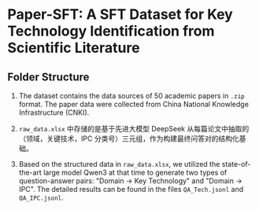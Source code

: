 
# Paper-SFT: A SFT Dataset for Key Technology Identification from Scientific Literature

## Folder Structure
 <!-- 1.本数据集的50篇论文数据源以.zip形式存放。论文数据来源于中国知网。 -->
1. The dataset contains the data sources of 50 academic papers in `.zip` format. The paper data were collected from China National Knowledge Infrastructure (CNKI).
 <!-- 2.raw_data.xlsx存放的是基于先进大模型Deepseek从每篇论文中抽取的（领域，关键技术，IPC分类号）三元组，作为最终问答对的结构化描述。 -->
2. `raw_data.xlsx` 中存储的是基于先进大模型 DeepSeek 从每篇论文中抽取的（领域，关键技术，IPC 分类号）三元组，作为构建最终问答对的结构化基础。
 <!-- 3.基于raw_data.xlsx的结构化数据，我们借用当时最为SOTA的大模型Qwen3构造领域->关键技术以及领域->IPC问答对，详见QA_Tech.jsonl以及QA_IPC.jsonl。 -->
3. Based on the structured data in `raw_data.xlsx`, we utilized the state-of-the-art large model Qwen3 at that time to generate two types of question-answer pairs: "Domain → Key Technology" and "Domain → IPC". The detailed results can be found in the files `QA_Tech.jsonl` and `QA_IPC.jsonl`.




